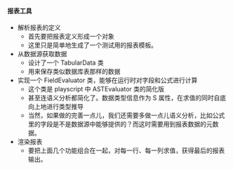 #### 报表工具
- 解析报表的定义
  - 首先要把报表定义形成一个对象
  - 这里只是简单地生成了一个测试用的报表模板。
- 从数据源获取数据
  - 设计了一个 TabularData 类
  - 用来保存类似数据库表那样的数据
- 实现一个 FieldEvaluator 类，能够在运行时对字段和公式进行计算
  - 这个类是 playscript 中 ASTEvaluator 类的简化版
  - 甚至连语义分析都简化了。数据类型信息作为 S 属性，在求值的同时自底向上地进行类型推导
  - 当然，如果做的完善一点儿，我们还需要多做一点儿语义分析，比如公式里的字段是不是数据源中能够提供的？而这时需要用到报表数据的元数据。
- 渲染报表
  - 要把上面几个功能组合在一起，对每一行、每一列求值，获得最后的报表输出。
